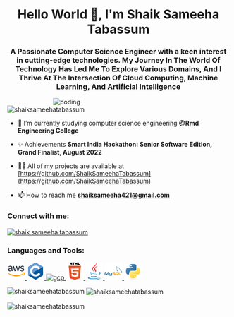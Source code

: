 <h1 align="center">Hello World 👋, I'm Shaik Sameeha Tabassum</h1>
<h3 align="center">A Passionate Computer Science Engineer with a keen interest in cutting-edge technologies. My Journey In The World Of Technology Has Led Me To Explore Various Domains, And I Thrive At The Intersection Of Cloud Computing, Machine Learning, And Artificial Intelligence</h3>

<img align="right" alt="coding" width="400" src="https://cdn.dribbble.com/users/4055494/screenshots/15215756/media/d2b66c4ca0192aa26d103448b3d1518b.gif">

<p align="left"> <img src="https://komarev.com/ghpvc/?username=shaiksameehatabassum&label=Profile%20views&color=0e75b6&style=flat" alt="shaiksameehatabassum" /> </p>

- 🔭 I’m currently studying computer science engineering **@Rmd Engineering College**

- ✨ Achievements **Smart India Hackathon: Senior Software Edition, Grand Finalist, August 2022**

- 👨‍💻 All of my projects are available at [https://github.com/ShaikSameehaTabassum](https://github.com/ShaikSameehaTabassum)

- 📫 How to reach me **shaiksameeha421@gmail.com**

<h3 align="left">Connect with me:</h3>
<p align="left">
<a href="https://linkedin.com/in/shaik sameeha tabassum" target="blank"><img align="center" src="https://raw.githubusercontent.com/rahuldkjain/github-profile-readme-generator/master/src/images/icons/Social/linked-in-alt.svg" alt="shaik sameeha tabassum" height="30" width="40" /></a>
</p>

<h3 align="left">Languages and Tools:</h3>
<p align="left"> <a href="https://aws.amazon.com" target="_blank" rel="noreferrer"> <img src="https://raw.githubusercontent.com/devicons/devicon/master/icons/amazonwebservices/amazonwebservices-original-wordmark.svg" alt="aws" width="40" height="40"/> </a> <a href="https://www.cprogramming.com/" target="_blank" rel="noreferrer"> <img src="https://raw.githubusercontent.com/devicons/devicon/master/icons/c/c-original.svg" alt="c" width="40" height="40"/> </a> <a href="https://cloud.google.com" target="_blank" rel="noreferrer"> <img src="https://www.vectorlogo.zone/logos/google_cloud/google_cloud-icon.svg" alt="gcp" width="40" height="40"/> </a> <a href="https://www.w3.org/html/" target="_blank" rel="noreferrer"> <img src="https://raw.githubusercontent.com/devicons/devicon/master/icons/html5/html5-original-wordmark.svg" alt="html5" width="40" height="40"/> </a> <a href="https://www.java.com" target="_blank" rel="noreferrer"> <img src="https://raw.githubusercontent.com/devicons/devicon/master/icons/java/java-original.svg" alt="java" width="40" height="40"/> </a> <a href="https://www.mysql.com/" target="_blank" rel="noreferrer"> <img src="https://raw.githubusercontent.com/devicons/devicon/master/icons/mysql/mysql-original-wordmark.svg" alt="mysql" width="40" height="40"/> </a> <a href="https://www.python.org" target="_blank" rel="noreferrer"> <img src="https://raw.githubusercontent.com/devicons/devicon/master/icons/python/python-original.svg" alt="python" width="40" height="40"/> </a> </p>

<p><img align="left" src="https://github-readme-stats.vercel.app/api/top-langs?username=shaiksameehatabassum&show_icons=true&locale=en&layout=compact" alt="shaiksameehatabassum" /></p>

<p>&nbsp;<img align="center" src="https://github-readme-stats.vercel.app/api?username=shaiksameehatabassum&show_icons=true&locale=en" alt="shaiksameehatabassum" /></p>

<p><img align="center" src="https://github-readme-streak-stats.herokuapp.com/?user=shaiksameehatabassum&" alt="shaiksameehatabassum" /></p>
